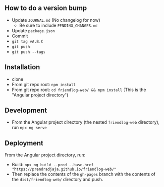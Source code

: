 ## How to do a version bump

- Update `JOURNAL.md` (No changelog for now)
  - Be sure to include `PENDING_CHANGES.md`
- Update `package.json`
- Commit
- `git tag vA.B.C`
- `git push`
- `git push --tags`

## Installation

- clone
- From git repo root: `npm install`
- From git repo root: `cd friendlog-web/ && npm install` (This is the
  "Angular project directory")

## Development

- From the Angular project directory (the nested `friendlog-web` directory),
  run `npx ng serve`

## Deployment

From the Angular project directory, run:
- Build: `npx ng build --prod --base-href "https://prendradjaja.github.io/friendlog-web/"`
- Then replace the contents of the `gh-pages` branch with the contents of the `dist/friendlog-web/` directory and push.
